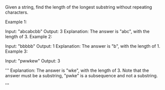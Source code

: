 Given a string, find the length of the longest substring without repeating characters.

Example 1:

Input: "abcabcbb"
Output: 3 
Explanation: The answer is "abc", with the length of 3. 
Example 2:

Input: "bbbbb"
Output: 1
Explanation: The answer is "b", with the length of 1.
Example 3:

Input: "pwwkew"
Output: 3

'''
Explanation: The answer is "wke", with the length of 3. 
             Note that the answer must be a substring, "pwke" is a subsequence and not a substring.


'''